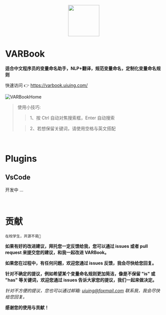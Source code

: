 <br />

<div align="center">
    <a href="https://varbook.uiuing.com" target="_blank">
        <img src="https://user-images.githubusercontent.com/73827386/179419364-cf246ec3-6b37-4c00-bf21-9ebbca68b6df.png" width="100" height="100">
    </a>
</div>

# VARBook
**适合中文程序员的变量命名助手，NLP+翻译，规范变量命名，定制化变量命名规则**

快速访问 👉 https://varbook.uiuing.com/

![VARBookHome](https://user-images.githubusercontent.com/73827386/179419670-d6557878-002e-47d2-a34c-aa1739224ca0.png)

> 使用小技巧:
> 
> > 1、按 Ctrl 自动对焦搜索框，Enter 自动搜索
>
> > 2、若想保留关键词，请使用空格与英文搭配

<br />

# Plugins

## VsCode
开发中 ...

<br />

# 贡献

`在校学生，开源不易🙏`

**如果有好的改进建议，拜托您一定反馈给我，您可以通过 issues 或者 pull request 来提交您的建议，和我一起改进 VARBook。**

**如果您在过程中，有任何问题，欢迎您通过 issues 反馈，我会尽快给您回复。**

**针对不确定的提议，例如希望某个变量命名规则更加简洁，像是不保留 "is" 或 "has" 等关键词，欢迎您通过 issues 告诉大家您的提议，我们一起来做决定。**

_针对不方便的提议，您也可以通过邮箱: uiuing@foxmail.com 联系我，我会尽快给您回复。_

**感谢您的使用与贡献！**
